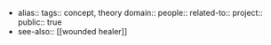 - alias::
  tags:: concept, theory
  domain::
  people::
  related-to::
  project::
  public:: true
- see-also:: [[wounded healer]]